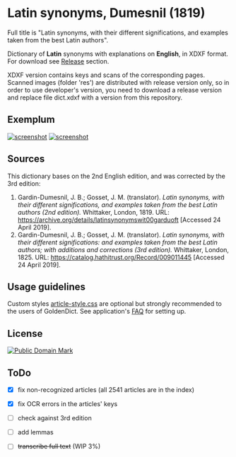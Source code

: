 # Latin synonyms, Dumesnil (1819)

Full title is "Latin synonyms, with their different significations, and examples taken from the best Latin authors".

Dictionary of **Latin** synonyms with explanations on **English**, in XDXF format. For download see [Release][3] section.

XDXF version contains keys and scans of the corresponding pages. Scanned images (folder 'res') are distributed with release version only, so in order to use developer's version, you need to download a release version and replace file dict.xdxf with a version from this repository.


## Exemplum

[![screenshot](https://user-images.githubusercontent.com/13879891/56865816-f3779c00-69da-11e9-9eac-be083504f52a.png)](https://user-images.githubusercontent.com/13879891/56865815-f3779c00-69da-11e9-998f-cc3e6dc9baf0.png) [![screenshot](https://user-images.githubusercontent.com/13879891/56865819-f3779c00-69da-11e9-8153-2eef5656e3ce.png)](https://user-images.githubusercontent.com/13879891/56865818-f3779c00-69da-11e9-9c6e-c86de94abf0f.png)


## Sources

This dictionary bases on the 2nd English edition, and was corrected by the 3rd edition:
    
1. Gardin-Dumesnil, J. B.; Gosset, J. M. (translator). _Latin synonyms, with their different significations, and examples taken from the best Latin authors (2nd edition)._ Whittaker, London, 1819. URL: <https://archive.org/details/latinsynonymswit00garduoft> \[Accessed 24 April 2019\].
2. Gardin-Dumesnil, J. B.; Gosset, J. M. (translator). _Latin synonyms, with their different significations: and examples taken from the best Latin authors; with additions and corrections (3rd edition)._ Whittaker, London, 1825. URL: <https://catalog.hathitrust.org/Record/009011445> \[Accessed 24 April 2019\].


## Usage guidelines

Custom styles [article-style.css][2] are optional but strongly recommended to the users of GoldenDict. See application's [FAQ][1] for setting up.


## License

<a rel="license" href="http://creativecommons.org/publicdomain/mark/1.0/">
<img src="https://licensebuttons.net/p/mark/1.0/88x31.png"
     style="border-style: none;" alt="Public Domain Mark" />
</a>


## ToDo

* [x] fix non-recognized articles (all 2541 articles are in the index)
* [x] fix OCR errors in the articles' keys
* [ ] check against 3rd edition
* [ ] add lemmas
* [ ] ~~transcribe full text~~ (WIP 3%)


[1]: http://goldendict.org/wiki/index.php/FAQ#How_do_I_change_the_font_used_for_the_articles.3F_Or_alter_its_appearance_in_any_other_way.3F
[2]: https://github.com/nikita-moor/latin-dictionary/blob/master/utils/article-style.css
[3]: https://github.com/nikita-moor/latin-dictionary/releases
[4]: https://github.com/nikita-moor/latin-dictionary/issues

